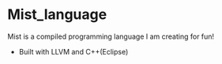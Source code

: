 # Mist_language

Mist is a compiled programming language I am creating for fun!

* Built with LLVM and C++(Eclipse)
